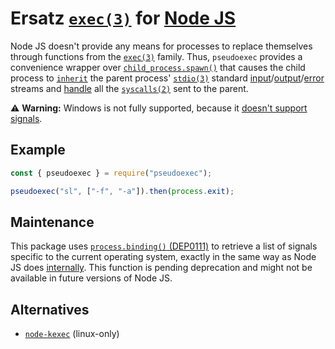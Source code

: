 # Ersatz [`exec(3)`](https://man7.org/linux/man-pages/man3/exec.3.html) for [Node JS](https://nodejs.org)

Node JS doesn't provide any means for processes to replace themselves through functions from the [`exec(3)`](https://man7.org/linux/man-pages/man3/exec.3.html) family. Thus, `pseudoexec` provides a convenience wrapper over [`child_process.spawn()`](https://nodejs.org/api/child_process.html#child_process_child_process_spawn_command_args_options) that causes the child process to [`inherit`](https://nodejs.org/api/child_process.html#child_process_options_stdio) the parent process' [`stdio(3)`](https://man7.org/linux/man-pages/man3/stdio.3.html) standard [input](https://nodejs.org/api/process.html#process_process_stdin)/[output](https://nodejs.org/api/process.html#process_process_stdout)/[error](https://nodejs.org/api/process.html#process_process_stderr) streams and [handle](https://nodejs.org/api/process.html#process_signal_events) all the [`syscalls(2)`](https://man7.org/linux/man-pages/man2/syscalls.2.html)
 sent to the parent.

⚠️ **Warning:** Windows is not fully supported, because it [doesn't support signals](https://nodejs.org/api/process.html#process_signal_events).

## Example

```javascript
const { pseudoexec } = require("pseudoexec");

pseudoexec("sl", ["-f", "-a"]).then(process.exit);
```

## Maintenance

This package uses [`process.binding()` (DEP0111)](https://nodejs.org/api/deprecations.html#DEP0111) to retrieve a list of signals specific to the current operating system, exactly in the same way as Node JS does [internally](https://github.com/nodejs/node/blob/73d5f8a843c89707313eb2cf2b99af59096b738a/lib/internal/util.js#L44). This function is pending deprecation and might not be available in future versions of Node JS.

## Alternatives

* [`node-kexec`](https://github.com/jprichardson/node-kexec) (linux-only)
